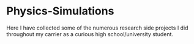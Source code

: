 # Physics-Simulations
Here I have collected some of the numerous research side projects I did throughout my carrier as a curious high school/university student.
